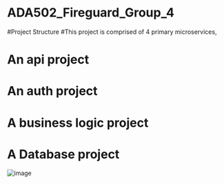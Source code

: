 # ADA502_Fireguard_Group_4

#Project Structure
#This project is comprised of 4 primary microservices, 
# An api project
# An auth project
# A business logic project
# A Database project
![image](https://github.com/user-attachments/assets/42c0afe2-7434-40c5-97c0-7dc7eaeeb512)
